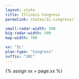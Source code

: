 ```yaml
---
layout: state
title: Illinois Congress
permalink: states/IL-congress/

small-radar-width: 300
big-radar-width: 500
map-width: 700

xx: "IL"
plan-type: "Congress"
suffix: "20C"
---
```


{% assign xx = page.xx %}